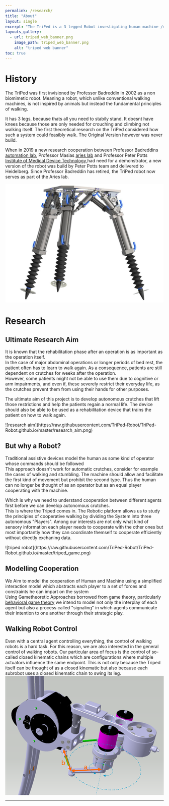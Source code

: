 ```yaml
---
permalink: /research/
title: "About"
layout: single
excerpt: "The TriPed is a 3 legged Robot investigating human machine /machine machine cooperation"
layouts_gallery:
  - url: triped_web_banner.png
    image_path: triped_web_banner.png
    alt: "triped web banner"
toc: true
---
```


# History
The TriPed was first invisioned by Professor Badreddin in 2002 as a non biomimetic robot.
Meaning a robot, which unlike conventional walking machines, is not inspired by animals but instead the fundamental principles of walking.

It has 3 legs, because thats all you need to stabily stand. It doesnt have knees because those are only needed for crouching and climbing not walking itself.
The first theoretical research on the TriPed considered how such a system could feasibly walk.
The Original Version however was never build.

When in 2019 a new research cooperation between Professor Badreddins <a href="https://www.ziti.uni-heidelberg.de/ziti/en/institute/research/38-ziti-group/menue/560-automation-laboratory">automation lab</a>, Professor Masias  <a href="https://www.lorenzomasia.com/lab-and-people">aries lab</a> and Professor Peter Potts 
<a href="https://www.imt.uni-stuttgart.de/en/">Institute of Medical Device Technology </a> had need for a demonstrator, a new version of the robot was build by Peter Potts team and delivered to Heidelberg.
Since Professor Badreddin has retired, the TriPed robot now serves as part of the Aries lab.

![old triped](https://raw.githubusercontent.com/TriPed-Robot/TriPed-Robot.github.io/master/triped_asm.jpg)

# Research
## Ultimate Research Aim
<p>It is known that the rehabilitation phase after an operation is as important as the operation itself.<br>
In the case of major abdominal operations or longer periods of bed rest, the patient often has to learn to walk again.
As a consequence, patients are still dependent on crutches for weeks after the operation.<br>
 However, some patients might not be able to use them due to cognitive or arm impairments, and even if, these severely restrict their everyday life, 
 as the crutches prevent them from using their hands for other purposes.</p>

<p> The ultimate aim of this project is to develop autonomous crutches that lift those restrictions and help the patients regain a normal life.
The device should also be able to be used as a rehabilitation device that trains the patient on how to walk again. </p>
![research aim](https://raw.githubusercontent.com/TriPed-Robot/TriPed-Robot.github.io/master/research_aim.png)

## But why a Robot?
<p>
Traditional assistive devices model the human as some kind of operator whose commands should be followed <br>
This approach doesn't work for automatic crutches, consider for example the cases of walking and stumbling. The machine should allow and facilitate the first kind of movement but prohibit the second type.
Thus the human can no longer be thought of as an operator but as an equal player cooperating with the machine. </p> 

<p> Which is why we need to understand cooperation between different agents first before we can develop autonomous crutches. <br>
This is where the Triped comes in. The Robotic platform allows us to study the principles of cooperative walking by dividing the System into three autonomous "Players".
Among our interests are not only what kind of sensory information each player needs to cooperate with the other ones but most importantly how they can coordinate themself to cooperate efficiently without directly exchaning data. 
</p>
![triped robot](https://raw.githubusercontent.com/TriPed-Robot/TriPed-Robot.github.io/master/triped_game.png)

## Modelling Cooperation
We Aim to model the cooperation of Human and Machine using a simplified interaction model which abstracts each player to a set of forces and constraints he can impart on the system <br>
Using Gametheoretic Approaches borrowed from game theory, particularly <a href="https://en.wikipedia.org/wiki/Behavioral_game_theory"> behavioral game theory</a> we intend to model not only the interplay of each agent but also a process called "signaling" in which agents communicate their intention to one another through their strategic play. 


## Walking Robot Control
Even with a central agent controlling everything, the control of walking robots is a hard task. 
For this reason, we are also interested in the general control of walking robots.
Our particular area of focus is the control of so-called closed kinematic chains which are configurations where multiple actuators influence the same endpoint.
This is not only because the Triped itself can be thought of as a closed kinematic but also because each subrobot uses a closed kinematic chain to swing its leg.
![level mechanism](https://raw.githubusercontent.com/TriPed-Robot/TriPed-Robot.github.io/master/Hebel_1.PNG)

---

